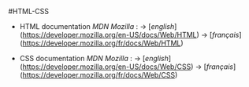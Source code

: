 #HTML-CSS

- HTML documentation *MDN Mozilla* : -> [*english*] (https://developer.mozilla.org/en-US/docs/Web/HTML) 
                                     -> [*français*] (https://developer.mozilla.org/fr/docs/Web/HTML)
                                     
 - CSS documentation *MDN Mozilla* : -> [*english*] (https://developer.mozilla.org/en-US/docs/Web/CSS) 
                                     -> [*français*] (https://developer.mozilla.org/fr/docs/Web/CSS)
                                     
    
